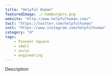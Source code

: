 ```yaml
---
title: "Helpful Human"
featuredImage: ./-hamburgers.png
website: "http://www.helpfulhuman.com/"
twit: "https://twitter.com/helpfulhuman"
inst: "https://www.instagram.com/helpfulhuman"
category: "H"
tags:
    - Pioneer Square
    - small
    - ux/ui
    - engineering
---
```


Description
